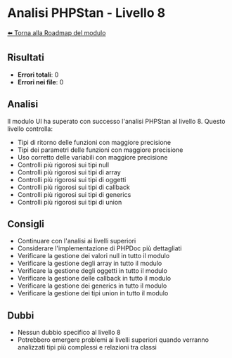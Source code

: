 # Analisi PHPStan - Livello 8

[⬅️ Torna alla Roadmap del modulo](../roadmap.md)


## Risultati
- **Errori totali**: 0
- **Errori nei file**: 0

## Analisi
Il modulo UI ha superato con successo l'analisi PHPStan al livello 8. Questo livello controlla:
- Tipi di ritorno delle funzioni con maggiore precisione
- Tipi dei parametri delle funzioni con maggiore precisione
- Uso corretto delle variabili con maggiore precisione
- Controlli più rigorosi sui tipi null
- Controlli più rigorosi sui tipi di array
- Controlli più rigorosi sui tipi di oggetti
- Controlli più rigorosi sui tipi di callback
- Controlli più rigorosi sui tipi di generics
- Controlli più rigorosi sui tipi di union

## Consigli
- Continuare con l'analisi ai livelli superiori
- Considerare l'implementazione di PHPDoc più dettagliati
- Verificare la gestione dei valori null in tutto il modulo
- Verificare la gestione degli array in tutto il modulo
- Verificare la gestione degli oggetti in tutto il modulo
- Verificare la gestione delle callback in tutto il modulo
- Verificare la gestione dei generics in tutto il modulo
- Verificare la gestione dei tipi union in tutto il modulo

## Dubbi
- Nessun dubbio specifico al livello 8
- Potrebbero emergere problemi ai livelli superiori quando verranno analizzati tipi più complessi e relazioni tra classi 
